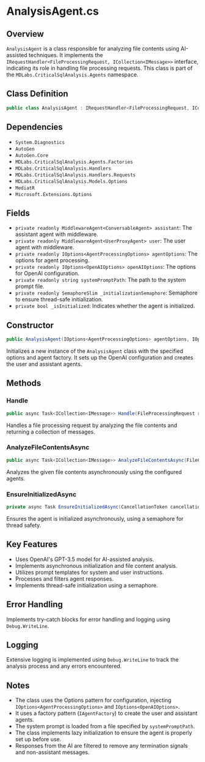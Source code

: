 # AnalysisAgent.cs

## Overview
`AnalysisAgent` is a class responsible for analyzing file contents using AI-assisted techniques. It implements the `IRequestHandler<FileProcessingRequest, ICollection<IMessage>>` interface, indicating its role in handling file processing requests. This class is part of the `MDLabs.CriticalSqlAnalysis.Agents` namespace.

## Class Definition
```csharp
public class AnalysisAgent : IRequestHandler<FileProcessingRequest, ICollection<IMessage>>
```

## Dependencies
- `System.Diagnostics`
- `AutoGen`
- `AutoGen.Core`
- `MDLabs.CriticalSqlAnalysis.Agents.Factories`
- `MDLabs.CriticalSqlAnalysis.Handlers`
- `MDLabs.CriticalSqlAnalysis.Handlers.Requests`
- `MDLabs.CriticalSqlAnalysis.Models.Options`
- `MediatR`
- `Microsoft.Extensions.Options`

## Fields
- `private readonly MiddlewareAgent<ConversableAgent> assistant`: The assistant agent with middleware.
- `private readonly MiddlewareAgent<UserProxyAgent> user`: The user agent with middleware.
- `private readonly IOptions<AgentProcessingOptions> agentOptions`: The options for agent processing.
- `private readonly IOptions<OpenAIOptions> openAIOptions`: The options for OpenAI configuration.
- `private readonly string systemPromptPath`: The path to the system prompt file.
- `private readonly SemaphoreSlim _initializationSemaphore`: Semaphore to ensure thread-safe initialization.
- `private bool _isInitialized`: Indicates whether the agent is initialized.

## Constructor
```csharp
public AnalysisAgent(IOptions<AgentProcessingOptions> agentOptions, IOptions<OpenAIOptions> openAIOptions, IAgentFactory agentFactory)
```
Initializes a new instance of the `AnalysisAgent` class with the specified options and agent factory. It sets up the OpenAI configuration and creates the user and assistant agents.

## Methods

### Handle
```csharp
public async Task<ICollection<IMessage>> Handle(FileProcessingRequest request, CancellationToken cancellationToken)
```
Handles a file processing request by analyzing the file contents and returning a collection of messages.

### AnalyzeFileContentsAsync
```csharp
public async Task<ICollection<IMessage>> AnalyzeFileContentsAsync(FileContents fileContents, CancellationToken cancellationToken)
```
Analyzes the given file contents asynchronously using the configured agents.

### EnsureInitializedAsync
```csharp
private async Task EnsureInitializedAsync(CancellationToken cancellationToken)
```
Ensures the agent is initialized asynchronously, using a semaphore for thread safety.

## Key Features
- Uses OpenAI's GPT-3.5 model for AI-assisted analysis.
- Implements asynchronous initialization and file content analysis.
- Utilizes prompt templates for system and user instructions.
- Processes and filters agent responses.
- Implements thread-safe initialization using a semaphore.

## Error Handling
Implements try-catch blocks for error handling and logging using `Debug.WriteLine`.

## Logging
Extensive logging is implemented using `Debug.WriteLine` to track the analysis process and any errors encountered.

## Notes
- The class uses the Options pattern for configuration, injecting `IOptions<AgentProcessingOptions>` and `IOptions<OpenAIOptions>`.
- It uses a factory pattern (`IAgentFactory`) to create the user and assistant agents.
- The system prompt is loaded from a file specified by `systemPromptPath`.
- The class implements lazy initialization to ensure the agent is properly set up before use.
- Responses from the AI are filtered to remove any termination signals and non-assistant messages.